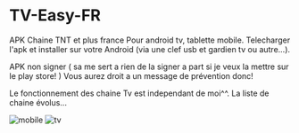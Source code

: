 # TV-Easy-FR
APK Chaine TNT et plus france Pour android tv, tablette mobile.
Telecharger l'apk et installer sur votre Android (via une clef usb et gardien tv ou autre...).

APK non signer ( sa me sert a rien de la signer a part si je veux la mettre sur le play store! )
Vous aurez droit a un message de prévention donc!


Le fonctionnement des chaine Tv est independant de moi^^.
La liste de chaine évolus...

![mobile](https://github.com/lafouine022/TV-Easy-FR/assets/119431960/63c71a80-9ccf-4308-9e8e-fabd6c7b003c)
![tv](https://github.com/lafouine022/TV-Easy-FR/assets/119431960/6cc3b63d-dfb3-48d0-8338-7449720f3b0f)

